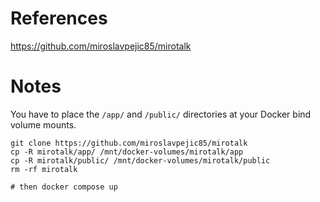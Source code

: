 # References

https://github.com/miroslavpejic85/mirotalk

# Notes

You have to place the `/app/` and `/public/` directories at your Docker bind volume mounts.

````
git clone https://github.com/miroslavpejic85/mirotalk
cp -R mirotalk/app/ /mnt/docker-volumes/mirotalk/app
cp -R mirotalk/public/ /mnt/docker-volumes/mirotalk/public
rm -rf mirotalk

# then docker compose up
````
